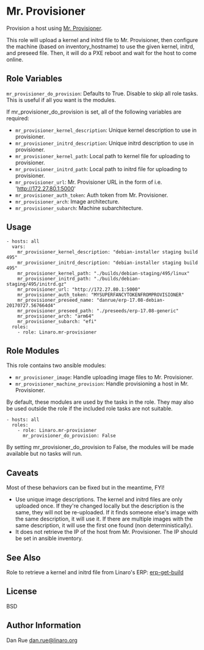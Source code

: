 Mr. Provisioner
===============

Provision a host using [Mr. Provisioner](https://github.com/Linaro/mr-provisioner).

This role will upload a kernel and initrd file to Mr. Provisioner, then
configure the machine (based on inventory_hostname) to use the given kernel,
initrd, and preseed file. Then, it will do a PXE reboot and wait for the host
to come online.

Role Variables
--------------

``mr_provisioner_do_provision``: Defaults to True. Disable to skip all role
tasks. This is useful if all you want is the modules.

If mr_provisioner_do_provision is set, all of the following variables are
required:
- ``mr_provisioner_kernel_description``: Unique kernel description to use in
  provisioner.
- ``mr_provisioner_initrd_description``: Unique initrd description to use in
  provisioner.
- ``mr_provisioner_kernel_path``: Local path to kernel file for uploading to
  provisioner.
- ``mr_provisioner_initrd_path``: Local path to initrd file for uploading to
  provisioner.
- ``mr_provisioner_url``: Mr. Provisioner URL in the form of i.e.
  'http://172.27.80.1:5000'
- ``mr_provisioner_auth_token``: Auth token from Mr. Provisioner.
- ``mr_provisioner_arch``: Image architecture.
- ``mr_provisioner_subarch``: Machine subarchitecture.


Usage
-----

    - hosts: all
      vars:
        mr_provisioner_kernel_description: "debian-installer staging build 495"
        mr_provisioner_initrd_description: "debian-installer staging build 495"
        mr_provisioner_kernel_path: "./builds/debian-staging/495/linux"
        mr_provisioner_initrd_path: "./builds/debian-staging/495/initrd.gz"
        mr_provisioner_url: "http://172.27.80.1:5000"
        mr_provisioner_auth_token: "MYSUPERFANCYTOKENFROMPROVISIONER"
        mr_provisioner_preseed_name: "danrue/erp-17.08-debian-20170727.567664d4"
        mr_provisioner_preseed_path: "./preseeds/erp-17.08-generic"
        mr_provisioner_arch: "arm64"
        mr_provisioner_subarch: "efi"
      roles:
        - role: Linaro.mr-provisioner

Role Modules
------------

This role contains two ansible modules:
- ``mr_provisioner_image``: Handle uploading image files to Mr. Provisioner.
- ``mr_provisioner_machine_provision``: Handle provisioning a host in Mr.
  Provisioner.

By default, these modules are used by the tasks in the role. They may also be
used outside the role if the included role tasks are not suitable.

    - hosts: all
      roles:
        - role: Linaro.mr-provisioner
          mr_provisioner_do_provision: False

By setting mr_provisioner_do_provision to False, the modules will be made
available but no tasks will run.

Caveats
-------

Most of these behaviors can be fixed but in the meantime, FYI!

- Use unique image descriptions. The kernel and initrd files are only uploaded
  once. If they're changed locally but the description is the same, they will
  not be re-uploaded. If it finds someone else's image with the same
  description, it will use it. If there are multiple images with the same
  description, it will use the first one found (non deterministically).
- It does not retrieve the IP of the host from Mr. Provisioner. The IP should
  be set in ansible inventory.

See Also
--------

Role to retrieve a kernel and initrd file from Linaro's ERP:
[erp-get-build](https://galaxy.ansible.com/Linaro/erp-get-build/)

License
-------

BSD

Author Information
------------------

Dan Rue <dan.rue@linaro.org>

